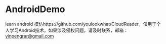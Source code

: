 # AndroidDemo
learn android
模仿https://github.com/youlookwhat/CloudReader，仅用于个人学习Android技术，如果涉及侵权问题，请及时联系，邮箱：yinpengrar@gmail.com
